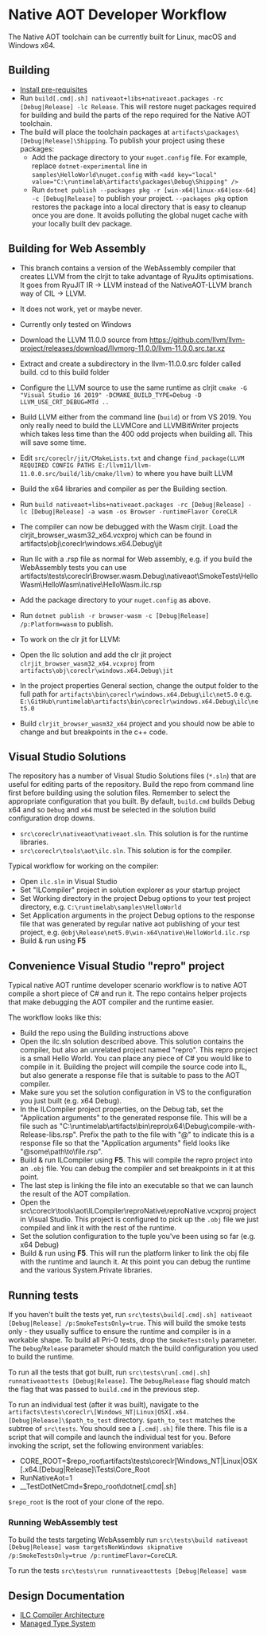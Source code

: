 # Native AOT Developer Workflow

The Native AOT toolchain can be currently built for Linux, macOS and Windows x64. 

## Building

- [Install pre-requisites](../../README.md#build-requirements)
- Run `build[.cmd|.sh] nativeaot+libs+nativeaot.packages -rc [Debug|Release] -lc Release`. This will restore nuget packages required for building and build the parts of the repo required for the Native AOT toolchain.
- The build will place the toolchain packages at `artifacts\packages\[Debug|Release]\Shipping`. To publish your project using these packages:
   - Add the package directory to your `nuget.config` file. For example, replace `dotnet-experimental` line in `samples\HelloWorld\nuget.config` with `<add key="local" value="C:\runtimelab\artifacts\packages\Debug\Shipping" />`
   - Run `dotnet publish --packages pkg -r [win-x64|linux-x64|osx-64] -c [Debug|Release]` to publish your project. `--packages pkg` option restores the package into a local directory that is easy to cleanup once you are done. It avoids polluting the global nuget cache with your locally built dev package.

## Building for Web Assembly
- This branch contains a version of the WebAssembly compiler that creates LLVM from the clrjit to take advantage of RyuJits optimisations.  It goes from RyuJIT IR -> LLVM instead of the NativeAOT-LLVM branch way of CIL -> LLVM.
- It does not work, yet or maybe never.
- Currently only tested on Windows
- Download the LLVM 11.0.0 source from https://github.com/llvm/llvm-project/releases/download/llvmorg-11.0.0/llvm-11.0.0.src.tar.xz
- Extract and create a subdirectory in the llvm-11.0.0.src folder called build.  cd to this build folder
- Configure the LLVM source to use the same runtime as clrjit `cmake -G "Visual Studio 16 2019" -DCMAKE_BUILD_TYPE=Debug -D LLVM_USE_CRT_DEBUG=MTd ..`
- Build LLVM either from the command line (`build`) or from VS 2019.  You only really need to build the LLVMCore and LLVMBitWriter projects which takes less time than the 400 odd projects when building all.  This will save some time.
- Edit `src/coreclr/jit/CMakeLists.txt` and change `find_package(LLVM REQUIRED CONFIG PATHS E:/llvm11/llvm-11.0.0.src/build/lib/cmake/llvm)` to where you have built LLVM
- Build the x64 libraries and compiler as per the Building section.
- Run `build nativeaot+libs+nativeaot.packages -rc [Debug|Release] -lc [Debug|Release] -a wasm -os Browser -runtimeFlavor CoreCLR`
- The compiler can now be debugged with the Wasm clrjit.  Load the clrjit_browser_wasm32_x64.vcxproj which can be found in artifacts\obj\coreclr\windows.x64.Debug\jit
- Run Ilc with a .rsp file as normal for Web assembly, e.g. if you build the WebAssembly tests you can use artifacts\tests\coreclr\Browser.wasm.Debug\nativeaot\SmokeTests\HelloWasm\HelloWasm\native\HelloWasm.ilc.rsp
- Add the package directory to your `nuget.config` as above.
- Run `dotnet publish -r browser-wasm -c [Debug|Release] /p:Platform=wasm` to publish.

- To work on the clr jit for LLVM:
- Open the Ilc solution and add the clr jit project `clrjit_browser_wasm32_x64.vcxproj` from `artifacts\obj\coreclr\windows.x64.Debug\jit`
- In the project properties General section, change the output folder to the full path for `artifacts\bin\coreclr\windows.x64.Debug\ilc\net5.0` e.g. `E:\GitHub\runtimelab\artifacts\bin\coreclr\windows.x64.Debug\ilc\net5.0`
- Build `clrjit_browser_wasm32_x64` project and you should now be able to change and but breakpoints in the c++ code.


## Visual Studio Solutions

The repository has a number of Visual Studio Solutions files (`*.sln`) that are useful for editing parts of the repository. Build the repo from command line first before building using the solution files. Remember to select the appropriate configuration that you built. By default, `build.cmd` builds Debug x64 and so `Debug` and `x64` must be selected in the solution build configuration drop downs.

- `src\coreclr\nativeaot\nativeaot.sln`. This solution is for the runtime libraries.
- `src\coreclr\tools\aot\ilc.sln`. This solution is for the compiler.

Typical workflow for working on the compiler:
- Open `ilc.sln` in Visual Studio
- Set "ILCompiler" project in solution explorer as your startup project
- Set Working directory in the project Debug options to your test project directory, e.g. `C:\runtimelab\samples\HelloWorld`
- Set Application arguments in the project Debug options to the response file that was generated by regular native aot publishing of your test project, e.g. `@obj\Release\net5.0\win-x64\native\HelloWorld.ilc.rsp`  
- Build & run using **F5** 

## Convenience Visual Studio "repro" project

Typical native AOT runtime developer scenario workflow is to native AOT compile a short piece of C# and run it. The repo contains helper projects that make debugging the AOT compiler and the runtime easier.

The workflow looks like this:

- Build the repo using the Building instructions above
- Open the ilc.sln solution described above. This solution contains the compiler, but also an unrelated project named "repro". This repro project is a small Hello World. You can place any piece of C# you would like to compile in it. Building the project will compile the source code into IL, but also generate a response file that is suitable to pass to the AOT compiler.
- Make sure you set the solution configuration in VS to the configuration you just built (e.g. x64 Debug).
- In the ILCompiler project properties, on the Debug tab, set the "Application arguments" to the generated response file. This will be a file such as "C:\runtimelab\artifacts\bin\repro\x64\Debug\compile-with-Release-libs.rsp". Prefix the path to the file with "@" to indicate this is a response file so that the "Application arguments" field looks like "@some\path\to\file.rsp".
- Build & run ILCompiler using **F5**. This will compile the repro project into an `.obj` file. You can debug the compiler and set breakpoints in it at this point.
- The last step is linking the file into an executable so that we can launch the result of the AOT compilation.
- Open the src\coreclr\tools\aot\ILCompiler\reproNative\reproNative.vcxproj project in Visual Studio. This project is configured to pick up the `.obj` file we just compiled and link it with the rest of the runtime.
- Set the solution configuration to the tuple you've been using so far (e.g. x64 Debug)
- Build & run using **F5**. This will run the platform linker to link the obj file with the runtime and launch it. At this point you can debug the runtime and the various System.Private libraries.

## Running tests

If you haven't built the tests yet, run `src\tests\build[.cmd|.sh] nativeaot [Debug|Release] /p:SmokeTestsOnly=true`. This will build the smoke tests only - they usually suffice to ensure the runtime and compiler is in a workable shape. To build all Pri-0 tests, drop the `SmokeTestsOnly` parameter. The `Debug`/`Release` parameter should match the build configuration you used to build the runtime.

To run all the tests that got built, run `src\tests\run[.cmd|.sh] runnativeaottests [Debug|Release]`. The `Debug`/`Release` flag should match the flag that was passed to `build.cmd` in the previous step.

To run an individual test (after it was built), navigate to the `artifacts\tests\coreclr\[Windows_NT|Linux|OSX[.x64.[Debug|Release]\$path_to_test` directory. `$path_to_test` matches the subtree of `src\tests`. You should see a `[.cmd|.sh]` file there. This file is a script that will compile and launch the individual test for you. Before invoking the script, set the following environment variables:

* CORE_ROOT=$repo_root\artifacts\tests\coreclr\[Windows_NT|Linux|OSX[.x64.[Debug|Release]\Tests\Core_Root
* RunNativeAot=1
* __TestDotNetCmd=$repo_root\dotnet[.cmd|.sh]

`$repo_root` is the root of your clone of the repo.

### Running WebAssembly test

To build the tests targeting WebAssembly run `src\tests\build nativeaot [Debug|Release] wasm targetsNonWindows skipnative /p:SmokeTestsOnly=true /p:runtimeFlavor=CoreCLR`.

To run the tests `src\tests\run runnativeaottests [Debug|Release] wasm`

## Design Documentation

- [ILC Compiler Architecture](../../../design/coreclr/botr/ilc-architecture.md)
- [Managed Type System](../../../design/coreclr/botr/managed-type-system.md)
